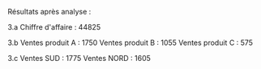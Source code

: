 Résultats après analyse : 

3.a Chiffre d'affaire : 44825


3.b Ventes produit A : 1750                Ventes produit B : 1055                Ventes produit C : 575


3.c Ventes SUD : 1775                Ventes NORD : 1605
